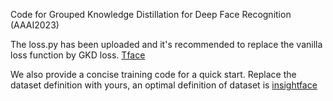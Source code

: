 Code for Grouped Knowledge Distillation for Deep Face Recognition (AAAI2023)

The loss.py has been uploaded and it's recommended to replace the vanilla loss function by GKD loss. [Tface](https://github.com/Tencent/TFace/tree/master/recognition/tasks/ekd)

We also provide a concise training code for a quick start. Replace the dataset definition with yours, an optimal definition of dataset is [insightface](https://github.com/deepinsight/insightface/blob/master/recognition/arcface_torch/dataset.py.)
